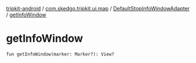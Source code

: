 [tripkit-android](../../index.md) / [com.skedgo.tripkit.ui.map](../index.md) / [DefaultStopInfoWindowAdapter](index.md) / [getInfoWindow](./get-info-window.md)

# getInfoWindow

`fun getInfoWindow(marker: Marker?): View?`